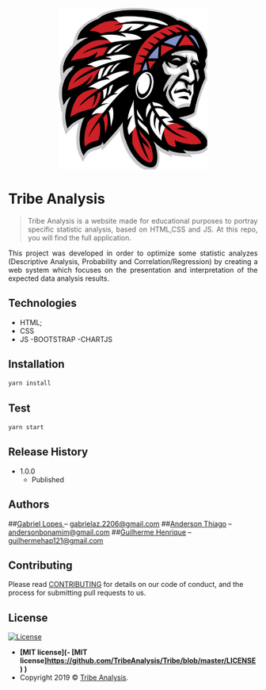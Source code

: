 
<p align="center">
  <img src="img/logo.jpg" width="300px"/>
</p>

# Tribe Analysis
> <p align="justify">Tribe Analysis is a website made for educational purposes to portray specific statistic analysis, based on HTML,CSS and JS. At this repo, you will find the full application.</p>
  

<p align="justify">
This project was developed in order to optimize some statistic analyzes (Descriptive Analysis, Probability and Correlation/Regression) by creating a web system which focuses on the presentation and interpretation of the expected data analysis results.
</p>

## Technologies

  - HTML;
  - CSS
  - JS
  -BOOTSTRAP
  -CHARTJS


## Installation

```sh
yarn install
```

## Test

```sh
yarn start
```

## Release History

* 1.0.0
    * Published

## Authors

 ##[Gabriel Lopes ](https://github.com/IAMGabrielLopes) – gabrielaz.2206@gmail.com 
##[Anderson Thiago](https://github.com/AndersonTiago) – andersonbonamim@gmail.com
##[Guilherme Henrique](https://github.com/) – guilhermehap121@gmail.com

## Contributing

Please read [CONTRIBUTING](https://github.com/TribeAnalysis/Tribe/blob/master/CONTRIBUTING.md) for details on our code of conduct, and the process for submitting pull requests to us.

## License

[![License](http://img.shields.io/:license-mit-blue.svg?style=flat-square)](http://badges.mit-license.org)
- **[MIT license](- **[MIT license]https://github.com/TribeAnalysis/Tribe/blob/master/LICENSE)**
)**
- Copyright 2019 © <a href="https://github.com/TribeAnalysis/Tribe" target="_blank">Tribe Analysis</a>.
